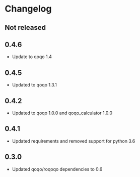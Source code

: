 # Changelog

## Not released

## 0.4.6

* Update to qoqo 1.4

## 0.4.5

* Updated to qoqo 1.3.1
## 0.4.2

* Updated to qoqo 1.0.0 and qoqo_calculator 1.0.0

## 0.4.1

* Updated requirements and removed support for python 3.6

## 0.3.0

* Updated qoqo/roqoqo dependencies to 0.6
